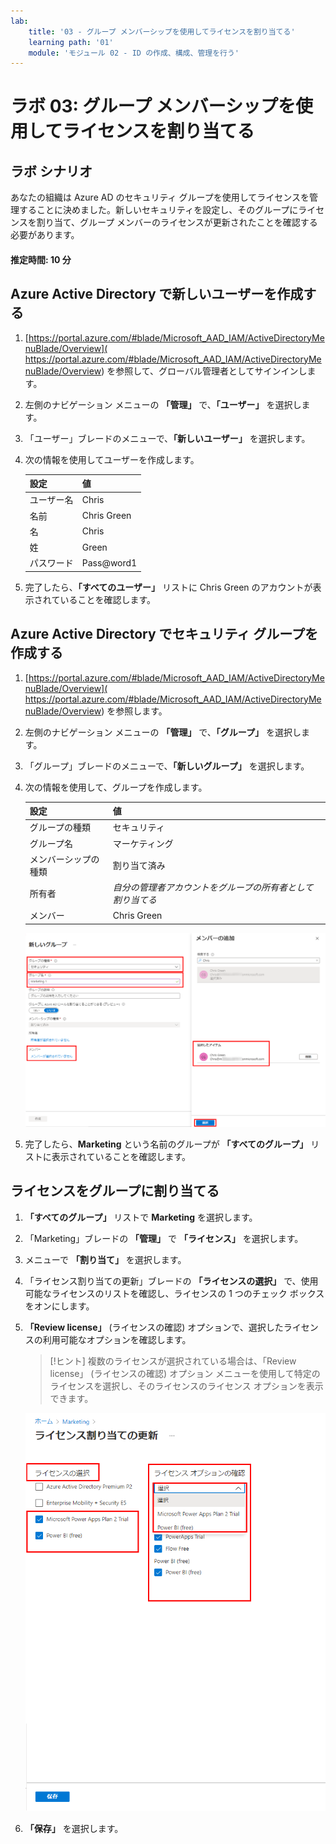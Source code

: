 ```yaml
---
lab:
    title: '03 - グループ メンバーシップを使用してライセンスを割り当てる'
    learning path: '01'
    module: 'モジュール 02 - ID の作成、構成、管理を行う'
---
```


# ラボ 03: グループ メンバーシップを使用してライセンスを割り当てる

## ラボ シナリオ

あなたの組織は Azure AD のセキュリティ グループを使用してライセンスを管理することに決めました。新しいセキュリティを設定し、そのグループにライセンスを割り当て、グループ メンバーのライセンスが更新されたことを確認する必要があります。

#### 推定時間: 10 分

## Azure Active Directory で新しいユーザーを作成する

1. [https://portal.azure.com/#blade/Microsoft_AAD_IAM/ActiveDirectoryMenuBlade/Overview]( https://portal.azure.com/#blade/Microsoft_AAD_IAM/ActiveDirectoryMenuBlade/Overview) を参照して、グローバル管理者としてサインインします。

1. 左側のナビゲーション メニューの **「管理」** で、**「ユーザー」** を選択します。

1. 「ユーザー」ブレードのメニューで、**「新しいユーザー」** を選択します。

1. 次の情報を使用してユーザーを作成します。

    | **設定**| **値**|
    | :--- | :--- |
    | ユーザー名| Chris|
    | 名前| Chris Green|
    | 名| Chris|
    | 姓| Green|
    | パスワード| Pass@word1|

1. 完了したら、**「すべてのユーザー」** リストに Chris Green のアカウントが表示されていることを確認します。

## Azure Active Directory でセキュリティ グループを作成する

1. [https://portal.azure.com/#blade/Microsoft_AAD_IAM/ActiveDirectoryMenuBlade/Overview]( https://portal.azure.com/#blade/Microsoft_AAD_IAM/ActiveDirectoryMenuBlade/Overview) を参照します。

1. 左側のナビゲーション メニューの **「管理」** で、**「グループ」** を選択します。

1. 「グループ」ブレードのメニューで、**「新しいグループ」** を選択します。

1. 次の情報を使用して、グループを作成します。

    | **設定**| **値**|
    | :--- | :--- |
    | グループの種類| セキュリティ|
    | グループ名| マーケティング|
    | メンバーシップの種類| 割り当て済み|
    | 所有者| *自分の管理者アカウントをグループの所有者として割り当てる*|
    | メンバー| Chris Green|

    ![「グループの種類」、「グループ名」、「所有者」、「メンバー」が強調表示された「新しいグループ」ブレードが表示されている画面イメージ](./media/lp1-mod2-create-group.png)

1. 完了したら、**Marketing** という名前のグループが **「すべてのグループ」** リストに表示されていることを確認します。

## ライセンスをグループに割り当てる

1. **「すべてのグループ」** リストで **Marketing** を選択します。

1. 「Marketing」ブレードの **「管理」** で **「ライセンス」** を選択します。

1. メニューで **「割り当て」** を選択します。

1. 「ライセンス割り当ての更新」ブレードの **「ライセンスの選択」** で、使用可能なライセンスのリストを確認し、ライセンスの 1 つのチェック ボックスをオンにします。

1. **「Review license」** (ライセンスの確認) オプションで、選択したライセンスの利用可能なオプションを確認します。

    >[!ヒント]
    >複数のライセンスが選択されている場合は、「Review license」 (ライセンスの確認) オプション メニューを使用して特定のライセンスを選択し、そのライセンスのライセンス オプションを表示できます。

    ![選択され、グループに割り当てられているライセンスを表示した画面イメージ。「Review license」 (ライセンスの確認) メニューも選択され、複数選択オプションが表示されます。](./media/lp1-mod2-assign-license-group.png)

1. **「保存」** を選択します。
